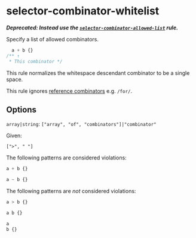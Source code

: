 # selector-combinator-whitelist

**_Deprecated: Instead use the [`selector-combinator-allowed-list`](../selector-combinator-allowed-list/README.md) rule._**

Specify a list of allowed combinators.

<!-- prettier-ignore -->
```css
  a + b {}
/** ↑
 * This combinator */
```

This rule normalizes the whitespace descendant combinator to be a single space.

This rule ignores [reference combinators](https://www.w3.org/TR/selectors4/#idref-combinators) e.g. `/for/`.

## Options

`array|string`: `["array", "of", "combinators"]|"combinator"`

Given:

```
[">", " "]
```

The following patterns are considered violations:

<!-- prettier-ignore -->
```css
a + b {}
```

<!-- prettier-ignore -->
```css
a ~ b {}
```

The following patterns are _not_ considered violations:

<!-- prettier-ignore -->
```css
a > b {}
```

<!-- prettier-ignore -->
```css
a b {}
```

<!-- prettier-ignore -->
```css
a
b {}
```
